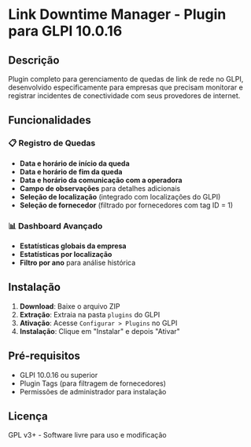 # Link Downtime Manager - Plugin para GLPI 10.0.16

## Descrição

Plugin completo para gerenciamento de quedas de link de rede no GLPI, desenvolvido especificamente para empresas que precisam monitorar e registrar incidentes de conectividade com seus provedores de internet.

## Funcionalidades

### 📋 Registro de Quedas
- **Data e horário de início da queda**
- **Data e horário de fim da queda**
- **Data e horário da comunicação com a operadora**
- **Campo de observações** para detalhes adicionais
- **Seleção de localização** (integrado com localizações do GLPI)
- **Seleção de fornecedor** (filtrado por fornecedores com tag ID = 1)

### 📊 Dashboard Avançado
- **Estatísticas globais da empresa**
- **Estatísticas por localização**
- **Filtro por ano** para análise histórica

## Instalação

1. **Download**: Baixe o arquivo ZIP
2. **Extração**: Extraia na pasta `plugins` do GLPI
3. **Ativação**: Acesse `Configurar > Plugins` no GLPI
4. **Instalação**: Clique em "Instalar" e depois "Ativar"

## Pré-requisitos

- GLPI 10.0.16 ou superior
- Plugin Tags (para filtragem de fornecedores)
- Permissões de administrador para instalação

## Licença

GPL v3+ - Software livre para uso e modificação
